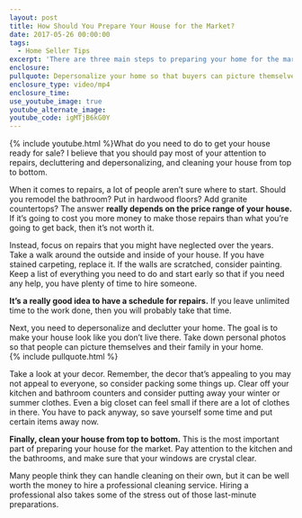```yaml
---
layout: post
title: How Should You Prepare Your House for the Market?
date: 2017-05-26 00:00:00
tags:
  - Home Seller Tips
excerpt: 'There are three main steps to preparing your home for the market, and I’ll give you a few tips today.'
enclosure:
pullquote: Depersonalize your home so that buyers can picture themselves living there.
enclosure_type: video/mp4
enclosure_time:
use_youtube_image: true
youtube_alternate_image:
youtube_code: igMTjB6kG0Y
---
```



{% include youtube.html %}What do you need to do to get your house ready for sale? I believe that you should pay most of your attention to repairs, decluttering and depersonalizing, and cleaning your house from top to bottom.

When it comes to repairs, a lot of people aren’t sure where to start. Should you remodel the bathroom? Put in hardwood floors? Add granite countertops? The answer **really depends on the price range of your house.** If it’s going to cost you more money to make those repairs than what you’re going to get back, then it’s not worth it.

Instead, focus on repairs that you might have neglected over the years. Take a walk around the outside and inside of your house. If you have stained carpeting, replace it. If the walls are scratched, consider painting. Keep a list of everything you need to do and start early so that if you need any help, you have plenty of time to hire someone.

**It’s a really good idea to have a schedule for repairs.** If you leave unlimited time to the work done, then you will probably take that time.

Next, you need to depersonalize and declutter your home. The goal is to make your house look like you don’t live there. Take down personal photos so that people can picture themselves and their family in your home.
<br>{% include pullquote.html %}

Take a look at your decor. Remember, the decor that’s appealing to you may not appeal to everyone, so consider packing some things up. Clear off your kitchen and bathroom counters and consider putting away your winter or summer clothes. Even a big closet can feel small if there are a lot of clothes in there. You have to pack anyway, so save yourself some time and put certain items away now.

**Finally, clean your house from top to bottom.** This is the most important part of preparing your house for the market. Pay attention to the kitchen and the bathrooms, and make sure that your windows are crystal clear.

Many people think they can handle cleaning on their own, but it can be well worth the money to hire a professional cleaning service. Hiring a professional also takes some of the stress out of those last-minute preparations.&nbsp;